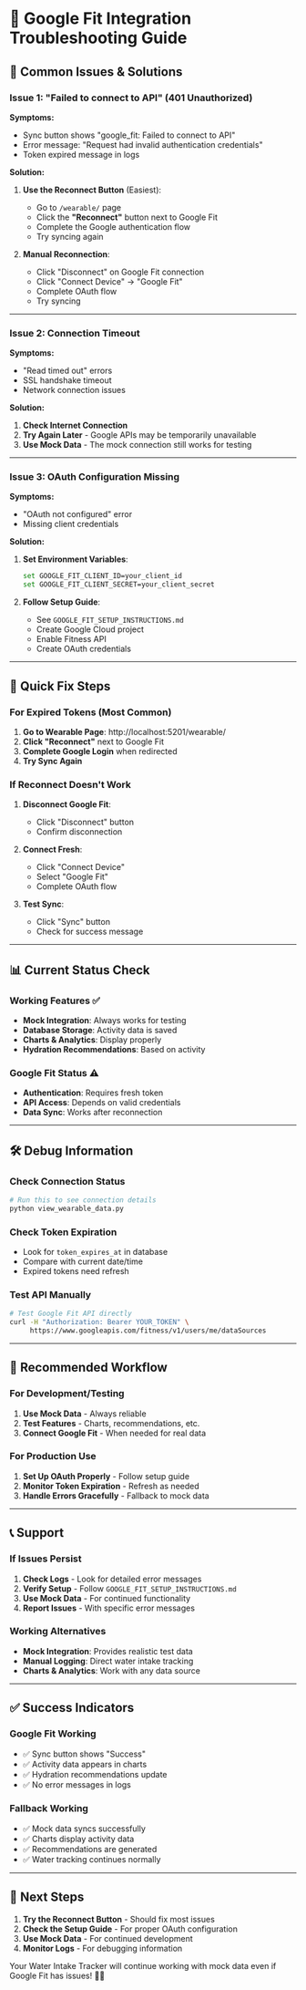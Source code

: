 # 🔧 Google Fit Integration Troubleshooting Guide

## 🚨 Common Issues & Solutions

### **Issue 1: "Failed to connect to API" (401 Unauthorized)**

**Symptoms:**
- Sync button shows "google_fit: Failed to connect to API"
- Error message: "Request had invalid authentication credentials"
- Token expired message in logs

**Solution:**
1. **Use the Reconnect Button** (Easiest):
   - Go to `/wearable/` page
   - Click the **"Reconnect"** button next to Google Fit
   - Complete the Google authentication flow
   - Try syncing again

2. **Manual Reconnection**:
   - Click "Disconnect" on Google Fit connection
   - Click "Connect Device" → "Google Fit"
   - Complete OAuth flow
   - Try syncing

---

### **Issue 2: Connection Timeout**

**Symptoms:**
- "Read timed out" errors
- SSL handshake timeout
- Network connection issues

**Solution:**
1. **Check Internet Connection**
2. **Try Again Later** - Google APIs may be temporarily unavailable
3. **Use Mock Data** - The mock connection still works for testing

---

### **Issue 3: OAuth Configuration Missing**

**Symptoms:**
- "OAuth not configured" error
- Missing client credentials

**Solution:**
1. **Set Environment Variables**:
   ```bash
   set GOOGLE_FIT_CLIENT_ID=your_client_id
   set GOOGLE_FIT_CLIENT_SECRET=your_client_secret
   ```

2. **Follow Setup Guide**:
   - See `GOOGLE_FIT_SETUP_INSTRUCTIONS.md`
   - Create Google Cloud project
   - Enable Fitness API
   - Create OAuth credentials

---

## 🔄 Quick Fix Steps

### **For Expired Tokens (Most Common)**

1. **Go to Wearable Page**: http://localhost:5201/wearable/
2. **Click "Reconnect"** next to Google Fit
3. **Complete Google Login** when redirected
4. **Try Sync Again**

### **If Reconnect Doesn't Work**

1. **Disconnect Google Fit**:
   - Click "Disconnect" button
   - Confirm disconnection

2. **Connect Fresh**:
   - Click "Connect Device"
   - Select "Google Fit"
   - Complete OAuth flow

3. **Test Sync**:
   - Click "Sync" button
   - Check for success message

---

## 📊 Current Status Check

### **Working Features** ✅
- **Mock Integration**: Always works for testing
- **Database Storage**: Activity data is saved
- **Charts & Analytics**: Display properly
- **Hydration Recommendations**: Based on activity

### **Google Fit Status** ⚠️
- **Authentication**: Requires fresh token
- **API Access**: Depends on valid credentials
- **Data Sync**: Works after reconnection

---

## 🛠️ Debug Information

### **Check Connection Status**
```python
# Run this to see connection details
python view_wearable_data.py
```

### **Check Token Expiration**
- Look for `token_expires_at` in database
- Compare with current date/time
- Expired tokens need refresh

### **Test API Manually**
```bash
# Test Google Fit API directly
curl -H "Authorization: Bearer YOUR_TOKEN" \
     https://www.googleapis.com/fitness/v1/users/me/dataSources
```

---

## 🎯 Recommended Workflow

### **For Development/Testing**
1. **Use Mock Data** - Always reliable
2. **Test Features** - Charts, recommendations, etc.
3. **Connect Google Fit** - When needed for real data

### **For Production Use**
1. **Set Up OAuth Properly** - Follow setup guide
2. **Monitor Token Expiration** - Refresh as needed
3. **Handle Errors Gracefully** - Fallback to mock data

---

## 📞 Support

### **If Issues Persist**
1. **Check Logs** - Look for detailed error messages
2. **Verify Setup** - Follow `GOOGLE_FIT_SETUP_INSTRUCTIONS.md`
3. **Use Mock Data** - For continued functionality
4. **Report Issues** - With specific error messages

### **Working Alternatives**
- **Mock Integration**: Provides realistic test data
- **Manual Logging**: Direct water intake tracking
- **Charts & Analytics**: Work with any data source

---

## ✅ Success Indicators

### **Google Fit Working**
- ✅ Sync button shows "Success"
- ✅ Activity data appears in charts
- ✅ Hydration recommendations update
- ✅ No error messages in logs

### **Fallback Working**
- ✅ Mock data syncs successfully
- ✅ Charts display activity data
- ✅ Recommendations are generated
- ✅ Water tracking continues normally

---

## 🚀 Next Steps

1. **Try the Reconnect Button** - Should fix most issues
2. **Check the Setup Guide** - For proper OAuth configuration
3. **Use Mock Data** - For continued development
4. **Monitor Logs** - For debugging information

Your Water Intake Tracker will continue working with mock data even if Google Fit has issues! 🚰💧
